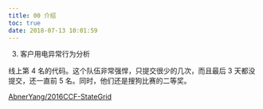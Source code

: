 ```yaml
---
title: 00 介绍
toc: true
date: 2018-07-13 10:01:59
---
```



3) 客户用电异常行为分析

线上第 4 名的代码。这个队伍非常强悍，只提交很少的几次，而且最后 3 天都没提交，还一直前 5 名。同时，他们还是搜狗比赛的二等奖。

[AbnerYang/2016CCF-StateGrid](http://link.zhihu.com/?target=https%3A//github.com/AbnerYang/2016CCF-StateGrid)
